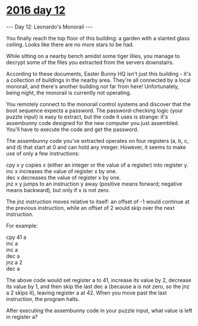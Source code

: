 # [2016 day 12](https://adventofcode.com/2016/day/12)

--- Day 12: Leonardo's Monorail ---

You finally reach the top floor of this building: a garden with a slanted glass ceiling. Looks like there are no more stars to be had.



While sitting on a nearby bench amidst some tiger lilies, you manage to decrypt some of the files you extracted from the servers downstairs.



According to these documents, Easter Bunny HQ isn't just this building - it's a collection of buildings in the nearby area. They're all connected by a local monorail, and there's another building not far from here! Unfortunately, being night, the monorail is currently not operating.



You remotely connect to the monorail control systems and discover that the boot sequence expects a password. The password-checking logic (your puzzle input) is easy to extract, but the code it uses is strange: it's assembunny code designed for the new computer you just assembled. You'll have to execute the code and get the password.



The assembunny code you've extracted operates on four registers (a, b, c, and d) that start at 0 and can hold any integer. However, it seems to make use of only a few instructions:



cpy x y copies x (either an integer or the value of a register) into register y.\
inc x increases the value of register x by one.\
dec x decreases the value of register x by one.\
jnz x y jumps to an instruction y away (positive means forward; negative means backward), but only if x is not zero.



The jnz instruction moves relative to itself: an offset of -1 would continue at the previous instruction, while an offset of 2 would skip over the next instruction.



For example:



cpy 41 a\
inc a\
inc a\
dec a\
jnz a 2\
dec a



The above code would set register a to 41, increase its value by 2, decrease its value by 1, and then skip the last dec a (because a is not zero, so the jnz a 2 skips it), leaving register a at 42. When you move past the last instruction, the program halts.



After executing the assembunny code in your puzzle input, what value is left in register a?



